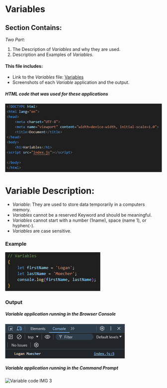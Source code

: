 # Variables 

## Section Contains:

*Two Part*: 

1. The Description of *Variables* and why they are used. 
2. Description and Examples of *Variables*.

#### This file includes: 

* Link to the *Variables* file: [Variables](variables_code/index.js "Variable code file")
* Screenshots of each *Variable* application and the output.

##### *HTML* code that was used for these applications

![HTML Code IMG 1](img/html_code_img_1.PNG "HTML CODE IMG 1")

# Variable Description: 

* *Variable*: They are used to store data temporarily in a computers memory.
* *Variables* cannot be a reserved Keyword and should be meaningful.
* *Variables* cannot start with a number (1name), space (name 1), or hyphen(-). 
* *Variables* are case sensitive.

### Example

![Variable code IMG 1](img/variables_code_img_1.PNG "Variable code IMG 1")

### Output

##### *Variable* application running in the Browser Console

![Variable code IMG 2](img/variables_code_img_2.PNG "Variables code IMG 2")

##### *Variable* application running in the Command Prompt

![Variable code IMG 3](img/variables_cope_img_3.PNG "Variables code IMG 3")


 


